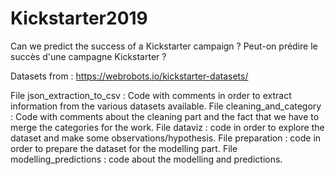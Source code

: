 # Kickstarter2019

Can we predict the success of a Kickstarter campaign ?
Peut-on prédire le succès d'une campagne Kickstarter ?

Datasets from : https://webrobots.io/kickstarter-datasets/

File json_extraction_to_csv : Code with comments in order to extract information from the various datasets available.
File cleaning_and_category : Code with comments about the cleaning part and the fact that we have to merge the categories for the work.
File dataviz : code in order to explore the dataset and make some observations/hypothesis.
File preparation : code in order to prepare the dataset for the modelling part.
File modelling_predictions : code about the modelling and predictions.

